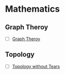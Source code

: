 # Mathematics

## Graph Theroy

  - [ ] [Graph Theroy](http://math.tut.fi/~ruohonen/GT_English.pdf)
  
  ## Topology
  
   - [ ] [Topology without Tears](http://www.topologywithouttears.net/topbook.pdf)
